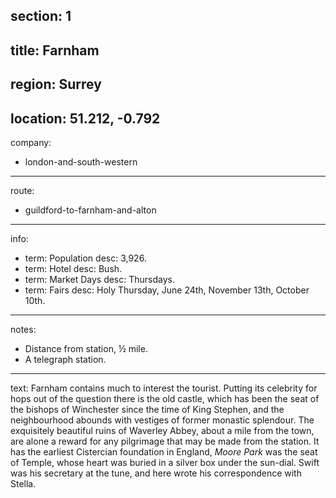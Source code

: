 section: 1
----
title: Farnham
----
region: Surrey
----
location: 51.212, -0.792
----
company:
- london-and-south-western
----
route:
- guildford-to-farnham-and-alton
----
info:
- term: Population
  desc: 3,926.
- term: Hotel
  desc: Bush.
- term: Market Days
  desc: Thursdays.
- term: Fairs
  desc: Holy Thursday, June 24th, November 13th, October 10th.
----
notes:
- Distance from station, ½ mile.
- A telegraph station.
----
text: Farnham contains much to interest the tourist. Putting its celebrity for hops out of the question there is the old castle, which has been the seat of the bishops of Winchester since the time of King Stephen, and the neighbourhood abounds with vestiges of former monastic splendour. The exquisitely beautiful ruins of Waverley Abbey, about a mile from the town, are alone a reward for any pilgrimage that may be made from the station. It has the earliest Cistercian foundation in England, *Moore Park* was the seat of Temple, whose heart was buried in a silver box under the sun-dial. Swift was his secretary at the tune, and here wrote his correspondence with Stella.
